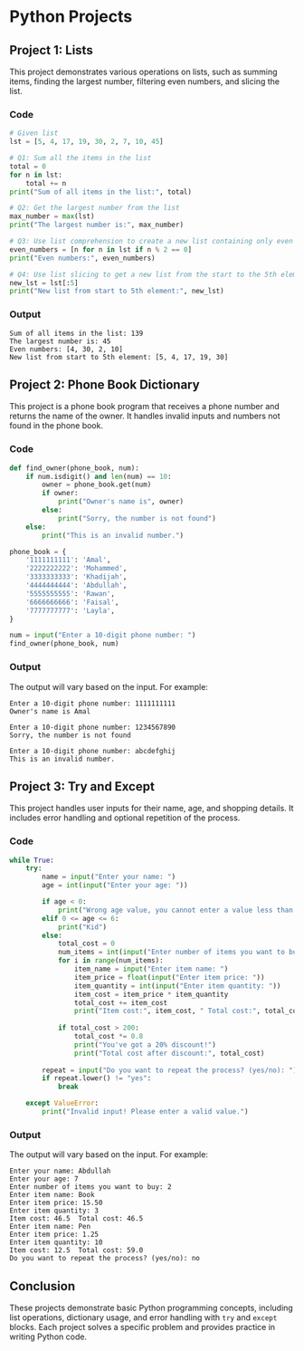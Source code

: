 # Python Projects

## Project 1: Lists

This project demonstrates various operations on lists, such as summing items, finding the largest number, filtering even numbers, and slicing the list.

### Code

```python
# Given list
lst = [5, 4, 17, 19, 30, 2, 7, 10, 45]

# Q1: Sum all the items in the list
total = 0
for n in lst:
    total += n
print("Sum of all items in the list:", total)

# Q2: Get the largest number from the list
max_number = max(lst)
print("The largest number is:", max_number)

# Q3: Use list comprehension to create a new list containing only even numbers
even_numbers = [n for n in lst if n % 2 == 0]
print("Even numbers:", even_numbers)

# Q4: Use list slicing to get a new list from the start to the 5th element
new_lst = lst[:5]
print("New list from start to 5th element:", new_lst)
```

### Output

```
Sum of all items in the list: 139
The largest number is: 45
Even numbers: [4, 30, 2, 10]
New list from start to 5th element: [5, 4, 17, 19, 30]
```

## Project 2: Phone Book Dictionary

This project is a phone book program that receives a phone number and returns the name of the owner. It handles invalid inputs and numbers not found in the phone book.

### Code

```python
def find_owner(phone_book, num):
    if num.isdigit() and len(num) == 10:
        owner = phone_book.get(num)
        if owner:
            print("Owner's name is", owner)
        else:
            print("Sorry, the number is not found")
    else:
        print("This is an invalid number.")

phone_book = {
    '1111111111': 'Amal',
    '2222222222': 'Mohammed',
    '3333333333': 'Khadijah',
    '4444444444': 'Abdullah',
    '5555555555': 'Rawan',
    '6666666666': 'Faisal',
    '7777777777': 'Layla',
}

num = input("Enter a 10-digit phone number: ")
find_owner(phone_book, num)
```

### Output

The output will vary based on the input. For example:

```
Enter a 10-digit phone number: 1111111111
Owner's name is Amal

Enter a 10-digit phone number: 1234567890
Sorry, the number is not found

Enter a 10-digit phone number: abcdefghij
This is an invalid number.
```

## Project 3: Try and Except

This project handles user inputs for their name, age, and shopping details. It includes error handling and optional repetition of the process.

### Code

```python
while True:
    try:
        name = input("Enter your name: ")
        age = int(input("Enter your age: "))

        if age < 0:
            print("Wrong age value, you cannot enter a value less than 0")
        elif 0 <= age <= 6:
            print("Kid")
        else:
            total_cost = 0
            num_items = int(input("Enter number of items you want to buy: "))
            for i in range(num_items):
                item_name = input("Enter item name: ")
                item_price = float(input("Enter item price: "))
                item_quantity = int(input("Enter item quantity: "))
                item_cost = item_price * item_quantity
                total_cost += item_cost
                print("Item cost:", item_cost, " Total cost:", total_cost)
            
            if total_cost > 200:
                total_cost *= 0.8  
                print("You've got a 20% discount!")
                print("Total cost after discount:", total_cost)
        
        repeat = input("Do you want to repeat the process? (yes/no): ")
        if repeat.lower() != "yes":
            break

    except ValueError:
        print("Invalid input! Please enter a valid value.")
```

### Output

The output will vary based on the input. For example:

```
Enter your name: Abdullah
Enter your age: 7
Enter number of items you want to buy: 2
Enter item name: Book
Enter item price: 15.50
Enter item quantity: 3
Item cost: 46.5  Total cost: 46.5
Enter item name: Pen
Enter item price: 1.25
Enter item quantity: 10
Item cost: 12.5  Total cost: 59.0
Do you want to repeat the process? (yes/no): no
```

## Conclusion

These projects demonstrate basic Python programming concepts, including list operations, dictionary usage, and error handling with `try` and `except` blocks. Each project solves a specific problem and provides practice in writing Python code.
